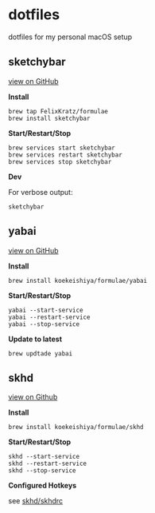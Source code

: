 # dotfiles

dotfiles for my personal macOS setup

## sketchybar

[view on GitHub](https://github.com/FelixKratz/SketchyBar)

**Install**

```
brew tap FelixKratz/formulae
brew install sketchybar
```

**Start/Restart/Stop**

```
brew services start sketchybar
brew services restart sketchybar
brew services stop sketchybar
```

**Dev**

For verbose output:

```
sketchybar
```

## yabai

[view on GitHub](https://github.com/koekeishiya/yabai)

**Install**

```
brew install koekeishiya/formulae/yabai
```

**Start/Restart/Stop**

```
yabai --start-service
yabai --restart-service
yabai --stop-service
```

**Update to latest**

```
brew updtade yabai
```

## skhd

[view on Github](https://github.com/koekeishiya/skhd)

**Install**

```
brew install koekeishiya/formulae/skhd
```

**Start/Restart/Stop**

```
skhd --start-service
skhd --restart-service
skhd --stop-service
```

**Configured Hotkeys**

see [skhd/skhdrc](./skhd/skhdrc)
